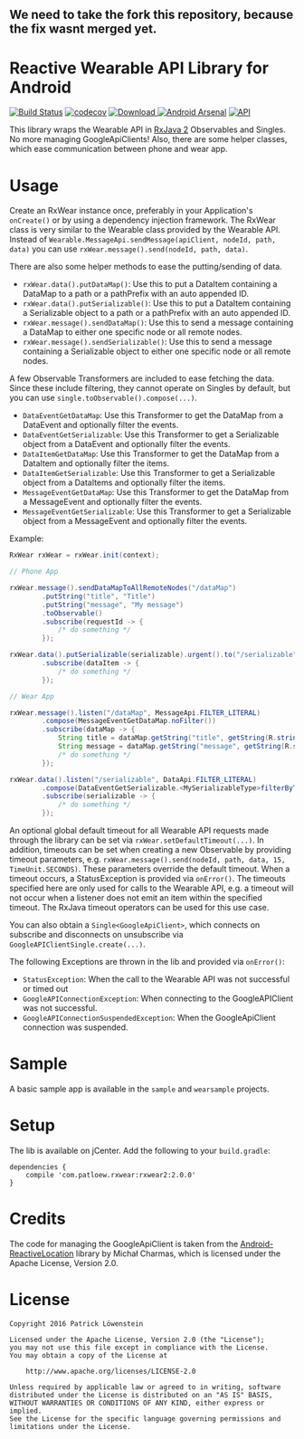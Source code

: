 ## We need to take the fork this repository, because the fix wasnt merged yet.

# Reactive Wearable API Library for Android

[![Build Status](https://travis-ci.org/patloew/RxWear.svg?branch=2.x)](https://travis-ci.org/patloew/RxWear) [![codecov](https://codecov.io/gh/patloew/RxWear/branch/2.x/graph/badge.svg)](https://codecov.io/gh/patloew/RxWear/branch/2.x) [ ![Download](https://api.bintray.com/packages/patloew/maven/RxWear2/images/download.svg) ](https://bintray.com/patloew/maven/RxWear2/_latestVersion) [![Android Arsenal](https://img.shields.io/badge/Android%20Arsenal-RxWear-brightgreen.svg?style=flat)](http://android-arsenal.com/details/1/3271) [![API](https://img.shields.io/badge/API-9%2B-brightgreen.svg?style=flat)](https://android-arsenal.com/api?level=9)

This library wraps the Wearable API in [RxJava 2](https://github.com/ReactiveX/RxJava/tree/2.x) Observables and Singles. No more managing GoogleApiClients! Also, there are some helper classes, which ease communication between phone and wear app.

# Usage

Create an RxWear instance once, preferably in your Application's `onCreate()` or by using a dependency injection framework. The RxWear class is very similar to the Wearable class provided by the Wearable API. Instead of `Wearable.MessageApi.sendMessage(apiClient, nodeId, path, data)` you can use `rxWear.message().send(nodeId, path, data)`. 

There are also some helper methods to ease the putting/sending of data.
* `rxWear.data().putDataMap()`: Use this to put a DataItem containing a DataMap to a path or a pathPrefix with an auto appended ID. 
* `rxWear.data().putSerializable()`: Use this to put a DataItem containing a Serializable object to a path or a pathPrefix with an auto appended ID. 
* `rxWear.message().sendDataMap()`: Use this to send a message containing a DataMap to either one specific node or all remote nodes.
* `rxWear.message().sendSerializable()`: Use this to send a message containing a Serializable object to either one specific node or all remote nodes.

A few Observable Transformers are included to ease fetching the data. Since these include filtering, they cannot operate on Singles by default, but you can use `single.toObservable().compose(...)`.
* `DataEventGetDataMap`: Use this Transformer to get the DataMap from a DataEvent and optionally filter the events.
* `DataEventGetSerializable`: Use this Transformer to get a Serializable object from a DataEvent and optionally filter the events.
* `DataItemGetDataMap`: Use this Transformer to get the DataMap from a DataItem and optionally filter the items.
* `DataItemGetSerializable`: Use this Transformer to get a Serializable object from a DataItems and optionally filter the items.
* `MessageEventGetDataMap`: Use this Transformer to get the DataMap from a MessageEvent and optionally filter the events.
* `MessageEventGetSerializable`: Use this Transformer to get a Serializable object from a MessageEvent and optionally filter the events.

Example:

```java
RxWear rxWear = rxWear.init(context);

// Phone App

rxWear.message().sendDataMapToAllRemoteNodes("/dataMap")
	    .putString("title", "Title")
	    .putString("message", "My message")
	    .toObservable()
	    .subscribe(requestId -> {
	    	/* do something */
	    });

rxWear.data().putSerializable(serializable).urgent().to("/serializable")
        .subscribe(dataItem -> {
	        /* do something */
        });

// Wear App

rxWear.message().listen("/dataMap", MessageApi.FILTER_LITERAL)
        .compose(MessageEventGetDataMap.noFilter())
        .subscribe(dataMap -> {
            String title = dataMap.getString("title", getString(R.string.no_message));
            String message = dataMap.getString("message", getString(R.string.no_message_info));
            /* do something */
        });

rxWear.data().listen("/serializable", DataApi.FILTER_LITERAL)
        .compose(DataEventGetSerializable.<MySerializableType>filterByType(DataEvent.TYPE_CHANGED))
        .subscribe(serializable -> {
            /* do something */
        });

```

An optional global default timeout for all Wearable API requests made through the library can be set via `rxWear.setDefaultTimeout(...)`. In addition, timeouts can be set when creating a new Observable by providing timeout parameters, e.g. `rxWear.message().send(nodeId, path, data, 15, TimeUnit.SECONDS)`. These parameters override the default timeout. When a timeout occurs, a StatusException is provided via `onError()`. The timeouts specified here are only used for calls to the Wearable API, e.g. a timeout will not occur when a listener does not emit an item within the specified timeout. The RxJava timeout operators can be used for this use case.

You can also obtain a `Single<GoogleApiClient>`, which connects on subscribe and disconnects on unsubscribe via `GoogleAPIClientSingle.create(...)`.

The following Exceptions are thrown in the lib and provided via `onError()`:

* `StatusException`: When the call to the Wearable API was not successful or timed out
* `GoogleAPIConnectionException`: When connecting to the GoogleAPIClient was not successful.
* `GoogleAPIConnectionSuspendedException`: When the GoogleApiClient connection was suspended.

# Sample

A basic sample app is available in the `sample` and `wearsample` projects. 

# Setup

The lib is available on jCenter. Add the following to your `build.gradle`:

	dependencies {
	    compile 'com.patloew.rxwear:rxwear2:2.0.0'
	}

# Credits

The code for managing the GoogleApiClient is taken from the [Android-ReactiveLocation](https://github.com/mcharmas/Android-ReactiveLocation) library by Michał Charmas, which is licensed under the Apache License, Version 2.0.

# License

	Copyright 2016 Patrick Löwenstein

	Licensed under the Apache License, Version 2.0 (the "License");
	you may not use this file except in compliance with the License.
	You may obtain a copy of the License at

	    http://www.apache.org/licenses/LICENSE-2.0

	Unless required by applicable law or agreed to in writing, software
	distributed under the License is distributed on an "AS IS" BASIS,
	WITHOUT WARRANTIES OR CONDITIONS OF ANY KIND, either express or implied.
	See the License for the specific language governing permissions and
	limitations under the License.
